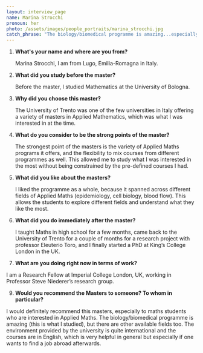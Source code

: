 ```yaml
---
layout: interview_page
name: Marina Strocchi
pronoun: her
photo: /assets/images/people_portraits/marina_strocchi.jpg
catch_phrase: "The biology/biomedical programme is amazing...especially if one wants to find a job abroad afterwards."
---
```


1. **What's your name and where are you from?**

   Marina Strocchi, I am from Lugo, Emilia-Romagna in Italy.

2. **What did you study before the master?**

   Before the master, I studied Mathematics at the University of Bologna.

3. **Why did you choose this master?**

   The University of Trento was one of the few universities in Italy offering a variety of masters in Applied Mathematics, which was what I was interested in at the time.

4. **What do you consider to be the strong points of the master?**

   The strongest point of the masters is the variety of Applied Maths programs it  offers, and the flexibility to mix courses from different programmes as well. This allowed me to study what I was interested in the most without being constrained by the pre-defined courses I had.   

5. **What did you like about the masters?**

   I liked the programme as a whole, because it spanned across different fields of Applied Maths (epidemiology, cell biology, blood flow). This allows the students to explore different fields and understand what they like the most.
   
7. **What did you do immediately after the master?**

   I taught Maths in high school for a few months, came back to the University of Trento for a couple of months for a research project with professor Eleuterio Toro, and I finally started a PhD at King’s College London in the UK.

8.  **What are you doing right now in terms of work?**

   I am a Research Fellow at Imperial College London, UK, working in Professor Steve Niederer’s research group.
    
9.  **Would you recommend the Masters to someone? To whom in particular?**

   I would definitely recommend this masters, especially to maths students who are interested in Applied Maths. The biology/biomedical programme is amazing (this is what I studied), but there are other available fields too. The environment provided by the university is quite international and the courses are in English, which is very helpful in general but especially if one wants to find a job abroad afterwards.